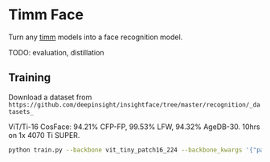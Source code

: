 # Timm Face

Turn any [timm](https://github.com/huggingface/pytorch-image-models) models into a face recognition model.

TODO: evaluation, distillation

## Training

Download a dataset from `https://github.com/deepinsight/insightface/tree/master/recognition/_datasets_`

ViT/Ti-16 CosFace: 94.21% CFP-FP, 99.53% LFW, 94.32% AgeDB-30. 10hrs on 1x 4070 Ti SUPER.

```bash
python train.py --backbone vit_tiny_patch16_224 --backbone_kwargs '{"patch_size":8,"img_size":112,"patch_drop_rate":0.2,"class_token":false,"global_pool":"avg"}' --ds_path ms1m-retinaface-t1 --batch_size 768 --total_steps 200_000 --lr 1e-3 --weight_decay 1e-2 --run_name cosface_partialfc_gap --eval_interval 10_000 --loss cosface --compile
```
